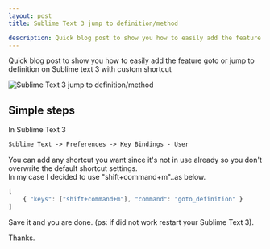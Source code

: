 ```yaml
---
layout: post
title: Sublime Text 3 jump to definition/method

description: Quick blog post to show you how to easily add the feature goto or jump to definition on Sublime text 3 with custom shortcut.
---
```


Quick blog post to show you how to easily add the feature goto or jump to definition on Sublime text 3 with custom shortcut

<div class="fluidImg">
    <img src="/assets/images/post-images/st3-goto-definition.gif" alt="Sublime Text 3 jump to definition/method">
</div>

## Simple steps

In Sublime Text 3
```html
Sublime Text -> Preferences -> Key Bindings - User
```

You can add any shortcut you want since it's not in use already so you don't overwrite the default shortcut settings.
<br>
In my case I decided to use "shift+command+m"..as below.

```javascript
[
    { "keys": ["shift+command+m"], "command": "goto_definition" }
]
```

Save it and you are done. (ps: if did not work restart your Sublime Text 3).

Thanks.
